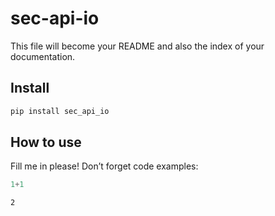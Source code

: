 # sec-api-io

<!-- WARNING: THIS FILE WAS AUTOGENERATED! DO NOT EDIT! -->

This file will become your README and also the index of your
documentation.

## Install

``` sh
pip install sec_api_io
```

## How to use

Fill me in please! Don’t forget code examples:

``` python
1+1
```

    2
